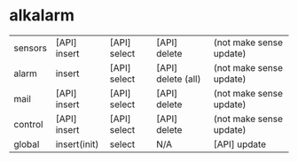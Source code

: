 # alkalarm

|         |              |              |                    |                         |
|---------|--------------|--------------|--------------------|-------------------------|
| sensors | [API] insert | [API] select | [API] delete       | (not make sense update) |
| alarm   | insert       | [API] select | [API] delete (all) | (not make sense update) |
| mail    | [API] insert | [API] select | [API] delete       | (not make sense update) |
| control | [API] insert | [API] select | [API] delete       | (not make sense update) |
| global  | insert(init) | select       | N/A                | [API] update            |